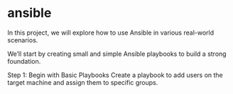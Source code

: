 # ansible
In this project, we will explore how to use Ansible in various real-world scenarios.

We’ll start by creating small and simple Ansible playbooks to build a strong foundation.

Step 1: Begin with Basic Playbooks
Create a playbook to add users on the target machine and assign them to specific groups.




